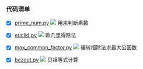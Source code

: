 ### 代码清单

- [x] [prime_num.py](./prime_num.py)  <img src="http://latex.codecogs.com/gif.latex?\to" /> 用来判断素数
- [x] [euclid.py](./euclid.py)  <img src="http://latex.codecogs.com/gif.latex?\to" /> 欧几里得除法
- [x] [max_common_factor.py](./max_common_factor.py)  <img src="http://latex.codecogs.com/gif.latex?\to" /> 辗转相除法求最大公因数
- [x] [bezout.py](./bezout.py)   <img src="http://latex.codecogs.com/gif.latex?\to" /> 贝祖等式计算

